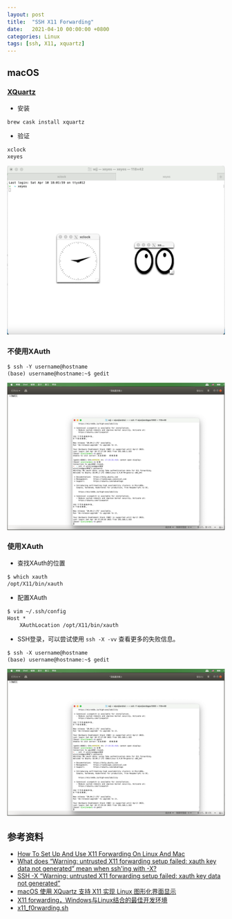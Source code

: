 ```yaml
---
layout: post
title:  "SSH X11 Forwarding"
date:   2021-04-10 00:00:00 +0800
categories: Linux
tags: [ssh, X11, xquartz]
---
```


## macOS
### [XQuartz](https://www.xquartz.org)
* 安装
```shell
brew cask install xquartz
```

* 验证
```shell
xclock
xeyes
```
![](/images/2021/x11/xclock-xeyes.png)

### 不使用XAuth
```shell
$ ssh -Y username@hostname
(base) username@hostname:~$ gedit
```
![](/images/2021/x11/ssh-x11-forwarding.png)

### 使用XAuth
* 查找XAuth的位置
```shell
$ which xauth
/opt/X11/bin/xauth
```

* 配置XAuth
```shell
$ vim ~/.ssh/config
Host *
    XAuthLocation /opt/X11/bin/xauth
```

* SSH登录，可以尝试使用 ```ssh -X -vv``` 查看更多的失败信息。
```shell
$ ssh -X username@hostname
(base) username@hostname:~$ gedit
```
![](/images/2021/x11/ssh-x11-forwarding.png)


## 参考资料
* [How To Set Up And Use X11 Forwarding On Linux And Mac](https://www.businessnewsdaily.com/11035-how-to-use-x11-forwarding.html)
* [What does “Warning: untrusted X11 forwarding setup failed: xauth key data not generated” mean when ssh'ing with -X?](https://serverfault.com/questions/273847/what-does-warning-untrusted-x11-forwarding-setup-failed-xauth-key-data-not-ge)
* [SSH -X “Warning: untrusted X11 forwarding setup failed: xauth key data not generated”](https://stackoverflow.com/questions/27384725/ssh-x-warning-untrusted-x11-forwarding-setup-failed-xauth-key-data-not-gener)
* [macOS 使用 XQuartz 支持 X11 实现 Linux 图形化界面显示](https://wsgzao.github.io/post/x11/)
* [X11 forwarding，Windows与Linux结合的最佳开发环境](https://zhuanlan.zhihu.com/p/66075449)
* [x11_f0rwarding.sh](https://gist.github.com/thomasgroch/d7241604b8feef9b23b3351b29cb953c)
